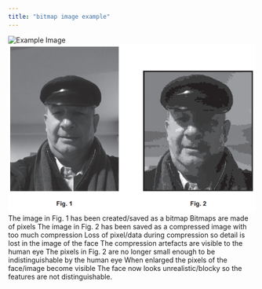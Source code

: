 ```yaml
---
title: "bitmap image example"
--- 
```



![Example Image](/content/notes/images/example.png)
![](Images/Pasted-image-20210427103746.png)
The image in Fig. 1 has been created/saved as a bitmap
Bitmaps are made of pixels
The image in Fig. 2 has been saved as a compressed image with too
much compression
Loss of pixel/data during compression so detail is lost in the image of the
face
The compression artefacts are visible to the human eye
The pixels in Fig. 2 are no longer small enough to be indistinguishable by
the human eye
When enlarged the pixels of the face/image become visible
The face now looks unrealistic/blocky so the features are not
distinguishable.